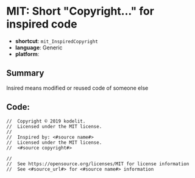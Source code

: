 # MIT: Short "Copyright..." for inspired code
- **shortcut**: `mit_InspiredCopyright`
- **language**: Generic
- **platform**: 

## Summary
Insired means modified or reused code of someone else

## Code:
```generic
//  Copyright © 2019 kodelit.
//  Licensed under the MIT license.
//
//  Inspired by: <#source name#>
//  Licensed under the MIT license.
//  <#source copyright#>

//
//  See https://opensource.org/licenses/MIT for license information
//  See <#source_url#> for <#source name#> information
```